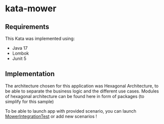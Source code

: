 # kata-mower

## Requirements
This Kata was implemented using:
- Java 17
- Lombok
- Junit 5

## Implementation
The architecture chosen for this application was Hexagonal Architecture,
to be able to separate the business logic and the different use cases.
Modules of hexagonal architecture can be found here in form of packages 
(to simplify for this sample)

To be able to launch app with provided scenario, 
you can launch [MowerIntegrationTest](src/test/java/com/mowitnow/MowerIntegrationTest.java) 
or add new scenarios !
